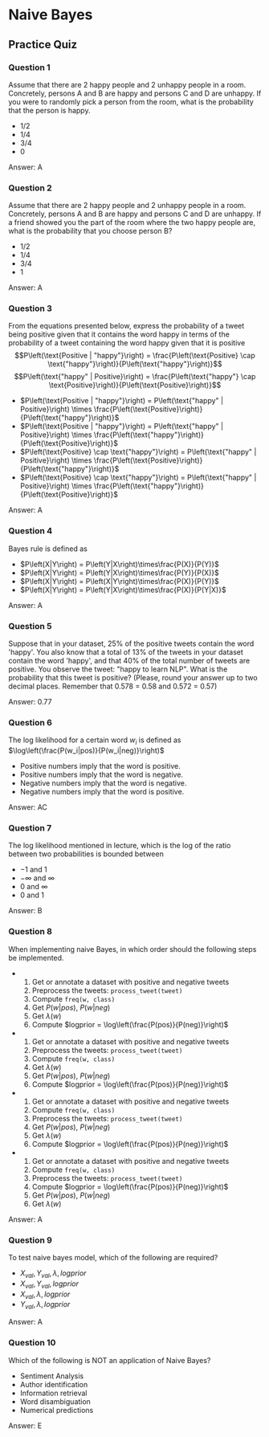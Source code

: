 # Naive Bayes

## Practice Quiz

### Question 1

Assume that there are 2 happy people and 2 unhappy people in a room. Concretely, persons A and B are happy and persons C and D are unhappy. If you were to randomly pick a person from the room, what is the probability that the person is happy.

- $1/2$
- $1/4$
- $3/4$
- $0$

Answer: A

### Question 2

Assume that there are 2 happy people and 2 unhappy people in a room. Concretely, persons A and B are happy and persons C and D are unhappy. If a friend showed you the part of the room where the two happy people are, what is the probability that you choose person B?

- $1/2$
- $1/4$
- $3/4$
- $1$

Answer: A

### Question 3

From the equations presented below, express the probability of a tweet being positive given that it contains the word happy in terms of the probability of a tweet containing the word happy given that it is positive
$$P\left(\text{Positive | "happy"}\right) = \frac{P\left(\text{Positive} \cap \text{"happy"}\right)}{P\left(\text{"happy"}\right)}$$
$$P\left(\text{"happy" | Positive}\right) = \frac{P\left(\text{"happy"} \cap \text{Positive}\right)}{P\left(\text{Positive}\right)}$$

- $P\left(\text{Positive | "happy"}\right) = P\left(\text{"happy" | Positive}\right) \times \frac{P\left(\text{Positive}\right)}{P\left(\text{"happy"}\right)}$
- $P\left(\text{Positive | "happy"}\right) = P\left(\text{"happy" | Positive}\right) \times \frac{P\left(\text{"happy"}\right)}{P\left(\text{Positive}\right)}$
- $P\left(\text{Positive} \cap \text{"happy"}\right) = P\left(\text{"happy" | Positive}\right) \times \frac{P\left(\text{Positive}\right)}{P\left(\text{"happy"}\right)}$
- $P\left(\text{Positive} \cap \text{"happy"}\right) = P\left(\text{"happy" | Positive}\right) \times \frac{P\left(\text{"happy"}\right)}{P\left(\text{Positive}\right)}$

Answer: A

### Question 4

Bayes rule is defined as

- $P\left(X|Y\right) = P\left(Y|X\right)\times\frac{P(X)}{P(Y)}$
- $P\left(X|Y\right) = P\left(Y|X\right)\times\frac{P(Y)}{P(X)}$
- $P\left(X|Y\right) = P\left(X|Y\right)\times\frac{P(X)}{P(Y)}$
- $P\left(X|Y\right) = P\left(Y|X\right)\times\frac{P(X)}{P(Y|X)}$

Answer: A

### Question 5

Suppose that in your dataset, 25% of the positive tweets contain the word 'happy'. You also know that a total of 13% of the tweets in your dataset contain the word 'happy', and that 40% of the total number of tweets are positive. You observe the tweet: "happy to learn NLP". What is the probability that this tweet is positive? (Please, round your answer up to two decimal places. Remember that 0.578 = 0.58 and 0.572 = 0.57)

Answer: 0.77

### Question 6

The log likelihood for a certain word $w_i$ is defined as $\log\left(\frac{P(w_i|pos)}{P(w_i|neg)}\right)$

- Positive numbers imply that the word is positive.
- Positive numbers imply that the word is negative.
- Negative numbers imply that the word is negative.
- Negative numbers imply that the word is positive.

Answer: AC

### Question 7

The log likelihood mentioned in lecture, which is the log of the ratio between two probabilities is bounded between

- $-1$ and $1$
- $-\infty$ and $\infty$
- $0$ and $\infty$
- $0$ and $1$

Answer: B

### Question 8

When implementing naive Bayes, in which order should the following steps be implemented.

- 1. Get or annotate a dataset with positive and negative tweets
  1. Preprocess the tweets: `process_tweet(tweet)`
  1. Compute `freq(w, class)`
  1. Get $P(w|pos)$, $P(w|neg)$
  1. Get $\lambda(w)$
  1. Compute $logprior = \log\left(\frac{P(pos)}{P(neg)}\right)$

- 1. Get or annotate a dataset with positive and negative tweets
  1. Preprocess the tweets: `process_tweet(tweet)`
  1. Compute `freq(w, class)`
  1. Get $\lambda(w)$
  1. Get $P(w|pos)$, $P(w|neg)$
  1. Compute $logprior = \log\left(\frac{P(pos)}{P(neg)}\right)$

- 1. Get or annotate a dataset with positive and negative tweets
  1. Compute `freq(w, class)`
  1. Preprocess the tweets: `process_tweet(tweet)`
  1. Get $P(w|pos)$, $P(w|neg)$
  1. Get $\lambda(w)$
  1. Compute $logprior = \log\left(\frac{P(pos)}{P(neg)}\right)$

- 1. Get or annotate a dataset with positive and negative tweets
  1. Compute `freq(w, class)`
  1. Preprocess the tweets: `process_tweet(tweet)`
  1. Compute $logprior = \log\left(\frac{P(pos)}{P(neg)}\right)$
  1. Get $P(w|pos)$, $P(w|neg)$
  1. Get $\lambda(w)$

Answer: A

### Question 9

To test naive bayes model, which of the following are required?

- $X_{val}, Y_{val}, \lambda, logprior$
- $X_{val}, Y_{val}, logprior$
- $X_{val}, \lambda, logprior$
- $Y_{val}, \lambda, logprior$

Answer: A

### Question 10

Which of the following is NOT an application of Naive Bayes?

- Sentiment Analysis
- Author identification
- Information retrieval
- Word disambiguation
- Numerical predictions

Answer: E
